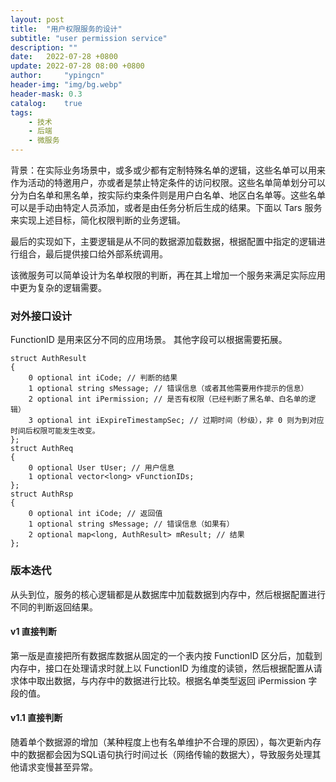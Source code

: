 ```yaml
---
layout: post
title:  "用户权限服务的设计"
subtitle: "user permission service"
description: ""
date:   2022-07-28 +0800
update: 2022-07-28 08:00 +0800
author:     "ypingcn"
header-img: "img/bg.webp"
header-mask: 0.3
catalog:    true
tags:
    - 技术
    - 后端
    - 微服务
---
```


背景：在实际业务场景中，或多或少都有定制特殊名单的逻辑，这些名单可以用来作为活动的特邀用户，亦或者是禁止特定条件的访问权限。这些名单简单划分可以分为白名单和黑名单，按实际约束条件则是用户白名单、地区白名单等。这些名单可以是手动由特定人员添加，或者是由任务分析后生成的结果。下面以 Tars 服务来实现上述目标，简化权限判断的业务逻辑。

最后的实现如下，主要逻辑是从不同的数据源加载数据，根据配置中指定的逻辑进行组合，最后提供接口给外部系统调用。

该微服务可以简单设计为名单权限的判断，再在其上增加一个服务来满足实际应用中更为复杂的逻辑需要。

### 对外接口设计

FunctionID 是用来区分不同的应用场景。
其他字段可以根据需要拓展。

```protobuffer
struct AuthResult
{
    0 optional int iCode; // 判断的结果
    1 optional string sMessage; // 错误信息（或者其他需要用作提示的信息）
    2 optional int iPermission; // 是否有权限（已经判断了黑名单、白名单的逻辑）
    3 optional int iExpireTimestampSec; // 过期时间（秒级），非 0 则为到对应时间后权限可能发生改变。
};
struct AuthReq
{
    0 optional User tUser; // 用户信息
    1 optional vector<long> vFunctionIDs;
};
struct AuthRsp
{
    0 optional int iCode; // 返回值
    1 optional string sMessage; // 错误信息（如果有）
    2 optional map<long, AuthResult> mResult; // 结果
};
```

### 版本迭代

从头到位，服务的核心逻辑都是从数据库中加载数据到内存中，然后根据配置进行不同的判断返回结果。

#### v1 直接判断

第一版是直接把所有数据库数据从固定的一个表内按 FunctionID 区分后，加载到内存中，接口在处理请求时就上以  FunctionID 为维度的读锁，然后根据配置从请求体中取出数据，与内存中的数据进行比较。根据名单类型返回 iPermission 字段的值。

#### v1.1 直接判断

随着单个数据源的增加（某种程度上也有名单维护不合理的原因），每次更新内存中的数据都会因为SQL语句执行时间过长（网络传输的数据大），导致服务处理其他请求变慢甚至异常。



